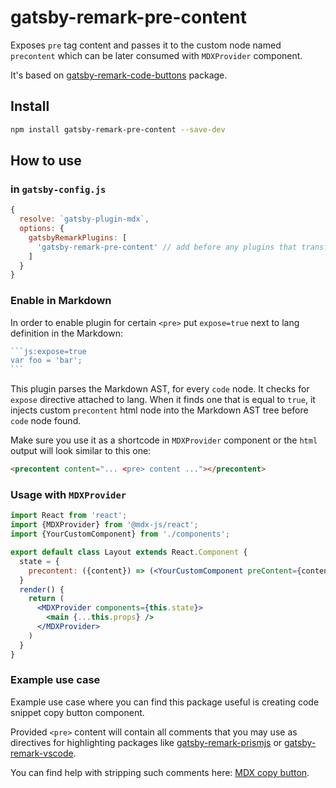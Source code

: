 # gatsby-remark-pre-content

Exposes `pre` tag content and passes it to the custom node named `precontent` which can be later consumed with `MDXProvider` component.

It's based on [gatsby-remark-code-buttons](https://github.com/iamskok/gatsby-remark-code-buttons) package.

## Install

```bash
npm install gatsby-remark-pre-content --save-dev
```

## How to use

### in `gatsby-config.js`

```js
{
  resolve: `gatsby-plugin-mdx`,
  options: {
    gatsbyRemarkPlugins: [
      'gatsby-remark-pre-content' // add before any plugins that transforms code blocks
	]
  }
}
```

### Enable in Markdown

In order to enable plugin for certain `<pre>` put `expose=true` next to lang definition in the Markdown:

``````js
```js:expose=true
var foo = 'bar';
```
``````

This plugin parses the Markdown AST, for every `code` node. It checks for `expose` directive attached to lang. When it finds one that is equal to `true`, it injects custom `precontent` html node into the Markdown AST tree before `code` node found.

Make sure you use it as a shortcode in `MDXProvider` component or the `html` output will look similar to this one:

```html
<precontent content="... <pre> content ..."></precontent>
```

### Usage with `MDXProvider`
```jsx
import React from 'react';
import {MDXProvider} from '@mdx-js/react';
import {YourCustomComponent} from './components';

export default class Layout extends React.Component {
  state = {
    precontent: ({content}) => (<YourCustomComponent preContent={content} />),
  }
  render() {
    return (
      <MDXProvider components={this.state}>
        <main {...this.props} />
      </MDXProvider>
    )
  }
}
```

### Example use case

Example use case where you can find this package useful is creating code snippet copy button component.

Provided `<pre>` content will contain all comments that you may use as directives for highlighting packages like [gatsby-remark-prismjs](https://github.com/gatsbyjs/gatsby/tree/master/packages/gatsby-remark-prismjs) or [gatsby-remark-vscode](https://github.com/andrewbranch/gatsby-remark-vscode).

You can find help with stripping such comments here:
[MDX copy button](https://github.com/gatsbyjs/gatsby/pull/15834).
